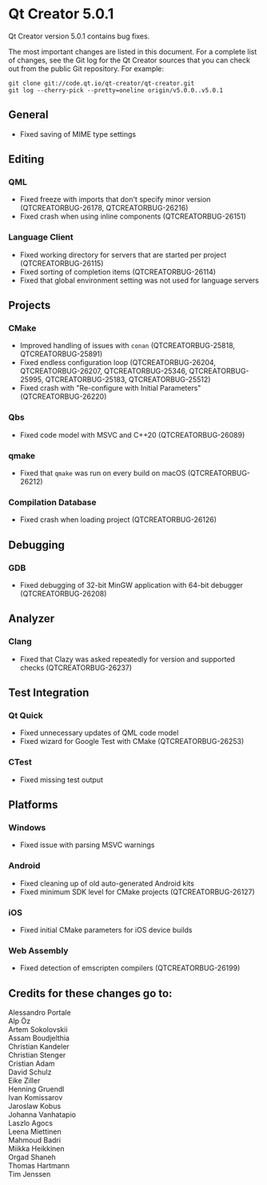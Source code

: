 Qt Creator 5.0.1
================

Qt Creator version 5.0.1 contains bug fixes.

The most important changes are listed in this document. For a complete list of
changes, see the Git log for the Qt Creator sources that you can check out from
the public Git repository. For example:

    git clone git://code.qt.io/qt-creator/qt-creator.git
    git log --cherry-pick --pretty=oneline origin/v5.0.0..v5.0.1

General
-------

* Fixed saving of MIME type settings

Editing
-------

### QML

* Fixed freeze with imports that don't specify minor version
  (QTCREATORBUG-26178, QTCREATORBUG-26216)
* Fixed crash when using inline components (QTCREATORBUG-26151)

### Language Client

* Fixed working directory for servers that are started per project
  (QTCREATORBUG-26115)
* Fixed sorting of completion items (QTCREATORBUG-26114)
* Fixed that global environment setting was not used for language servers

Projects
--------

### CMake

* Improved handling of issues with `conan` (QTCREATORBUG-25818,
  QTCREATORBUG-25891)
* Fixed endless configuration loop (QTCREATORBUG-26204, QTCREATORBUG-26207,
  QTCREATORBUG-25346, QTCREATORBUG-25995, QTCREATORBUG-25183,
  QTCREATORBUG-25512)
* Fixed crash with "Re-configure with Initial Parameters" (QTCREATORBUG-26220)

### Qbs

* Fixed code model with MSVC and C++20 (QTCREATORBUG-26089)

### qmake

* Fixed that `qmake` was run on every build on macOS (QTCREATORBUG-26212)

### Compilation Database

* Fixed crash when loading project (QTCREATORBUG-26126)

Debugging
---------

### GDB

* Fixed debugging of 32-bit MinGW application with 64-bit debugger
  (QTCREATORBUG-26208)

Analyzer
--------

### Clang

* Fixed that Clazy was asked repeatedly for version and supported checks
  (QTCREATORBUG-26237)

Test Integration
----------------

### Qt Quick

* Fixed unnecessary updates of QML code model
* Fixed wizard for Google Test with CMake (QTCREATORBUG-26253)

### CTest

* Fixed missing test output

Platforms
---------

### Windows

* Fixed issue with parsing MSVC warnings

### Android

* Fixed cleaning up of old auto-generated Android kits
* Fixed minimum SDK level for CMake projects (QTCREATORBUG-26127)

### iOS

* Fixed initial CMake parameters for iOS device builds

### Web Assembly

* Fixed detection of emscripten compilers (QTCREATORBUG-26199)

Credits for these changes go to:
--------------------------------
Alessandro Portale  
Alp Öz  
Artem Sokolovskii  
Assam Boudjelthia  
Christian Kandeler  
Christian Stenger  
Cristian Adam  
David Schulz  
Eike Ziller  
Henning Gruendl  
Ivan Komissarov  
Jaroslaw Kobus  
Johanna Vanhatapio  
Laszlo Agocs  
Leena Miettinen  
Mahmoud Badri  
Miikka Heikkinen  
Orgad Shaneh  
Thomas Hartmann  
Tim Jenssen  
